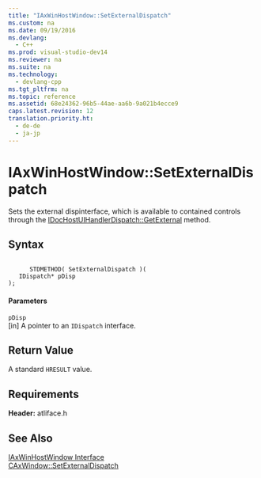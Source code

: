 ```yaml
---
title: "IAxWinHostWindow::SetExternalDispatch"
ms.custom: na
ms.date: 09/19/2016
ms.devlang: 
  - C++
ms.prod: visual-studio-dev14
ms.reviewer: na
ms.suite: na
ms.technology: 
  - devlang-cpp
ms.tgt_pltfrm: na
ms.topic: reference
ms.assetid: 68e24362-96b5-44ae-aa6b-9a021b4ecce9
caps.latest.revision: 12
translation.priority.ht: 
  - de-de
  - ja-jp
---
```

# IAxWinHostWindow::SetExternalDispatch
Sets the external dispinterface, which is available to contained controls through the [IDocHostUIHandlerDispatch::GetExternal](../vs140/IDocHostUIHandlerDispatch-Interface.md) method.  
  
## Syntax  
  
```  
  
      STDMETHOD( SetExternalDispatch )(  
   IDispatch* pDisp   
);  
```  
  
#### Parameters  
 `pDisp`  
 [in] A pointer to an `IDispatch` interface.  
  
## Return Value  
 A standard `HRESULT` value.  
  
## Requirements  
 **Header:** atliface.h  
  
## See Also  
 [IAxWinHostWindow Interface](../vs140/IAxWinHostWindow-Interface.md)   
 [CAxWindow::SetExternalDispatch](../vs140/CAxWindow--SetExternalDispatch.md)